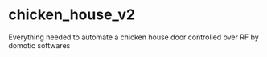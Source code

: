 # chicken_house_v2
Everything needed to automate a chicken house door controlled over RF by domotic softwares

# 